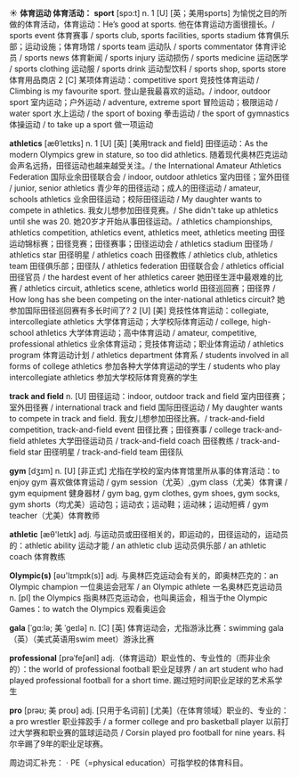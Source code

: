 ☀ <span class="category">**体育运动 体育活动：**</span>
<span class="vocabulary">**sport**</span> [spɔ:t] 
<span class="definition">n. 1 [U] [英；美用sports] 为愉悦之目的所做的体育活动，体育运动：</span>He’s good at sports. 他在体育运动方面很擅长。/ sports event 体育赛事 / sports club, sports facilities, sports stadium 体育俱乐部；运动设施；体育场馆 / sports team 运动队 / sports commentator 体育评论员 / sports news 体育新闻 / sports injury 运动损伤 / sports medicine 运动医学 / sports clothing 运动服 / sports drink 运动型饮料 / sports shop, sports store 体育用品商店 <span class="definition">2 [C] 某项体育运动：</span>competitive sport 竞技性体育运动 / Climbing is my favourite sport. 登山是我最喜欢的运动。/ indoor, outdoor sport 室内运动；户外运动 / adventure, extreme sport 冒险运动；极限运动 / water sport 水上运动 / the sport of boxing 拳击运动 / the sport of gymnastics 体操运动 / to take up a sport 做一项运动
           
<span class="vocabulary">**athletics**</span> [æθˈletɪks]
<span class="definition">n. 1 [U] [英] [美用track and field] 田径运动：</span>As the modern Olympics grew in stature, so too did athletics. 随着现代奥林匹克运动会声名远扬，田径运动也越来越受关注。/ the International Amateur Athletics Federation 国际业余田径联合会 / indoor, outdoor athletics 室内田径；室外田径 / junior, senior athletics 青少年的田径运动；成人的田径运动 / amateur, schools athletics 业余田径运动；校际田径运动 / My daughter wants to compete in athletics. 我女儿想参加田径竞赛。/ She didn't take up athletics until she was 20. 她20岁才开始从事田径运动。/ athletics championships, athletics competition, athletics event, athletics meet, athletics meeting 田径运动锦标赛；田径竞赛；田径赛事；田径运动会 / athletics stadium 田径场 / athletics star 田径明星 / athletics coach 田径教练 / athletics club, athletics team 田径俱乐部；田径队 / athletics federation 田径联合会 / athletics official 田径官员 / the hardest event of her athletics career 她田径生涯中最艰难的比赛 / athletics circuit, athletics scene, athletics world 田径巡回赛；田径界 / How long has she been competing on the inter-national athletics circuit? 她参加国际田径巡回赛有多长时间了? <span class="definition">2 [U] [美] 竞技性体育运动：</span>collegiate, intercollegiate athletics 大学体育运动；大学校际体育运动 / college, high-school athletics 大学体育运动；高中体育运动 / amateur, competitive, professional athletics 业余体育运动；竞技体育运动；职业体育运动 / athletics program 体育运动计划 / athletics department 体育系 / students involved in all forms of college athletics 参加各种大学体育运动的学生 / students who play intercollegiate athletics 参加大学校际体育竞赛的学生
           
<span class="vocabulary">**track and field**</span>
<span class="definition">n. [U] 田径运动：</span>indoor, outdoor track and field 室内田径赛；室外田径赛 / international track and field 国际田径运动 / My daughter wants to compete in track and field. 我女儿想参加田径比赛。/ track-and-field competition, track-and-field event 田径比赛；田径赛事 / college track-and-field athletes 大学田径运动员 / track-and-field coach 田径教练 / track-and-field star 田径明星 / track-and-field team 田径队

<span class="vocabulary">**gym**</span> [dӡɪm] 
<span class="definition">n. [U] [非正式] 尤指在学校的室内体育馆里所从事的体育活动：</span>to enjoy gym 喜欢做体育运动 / gym session（尤英）,gym class（尤美）体育课 / gym equipment 健身器材 / gym bag, gym clothes, gym shoes, gym socks, gym shorts（均尤美）运动包；运动衣；运动鞋；运动袜；运动短裤 / gym teacher（尤美）体育教师

<span class="vocabulary">**athletic**</span> [æθ'letɪk] 
<span class="definition">adj. 与运动员或田径相关的，即运动的，田径运动的，运动员的：</span>athletic ability 运动才能 / an athletic club 运动员俱乐部 / an athletic coach 体育教练

<span class="vocabulary">**Olympic(s)**</span> [əʊ'lɪmpɪk(s)] 
<span class="definition">adj. 与奥林匹克运动会有关的，即奥林匹克的：</span>an Olympic champion 一位奥运会冠军 / an Olympic athlete 一名奥林匹克运动员 <span class="definition">n. [pl] the Olympics 指奥林匹克运动会，也叫奥运会，相当于the Olympic Games：</span>to watch the Olympics 观看奥运会 
           
<span class="vocabulary">**gala**</span> [ˈgɑ:lə; 美 ˈgeɪlə]
<span class="definition">n. [C] [英] 体育运动会，尤指游泳比赛：</span>swimming gala（英）（美式英语用swim meet）游泳比赛
           
<span class="vocabulary">**professional**</span> [prəˈfeʃənl]
<span class="definition">adj.（体育运动）职业性的、专业性的（而非业余的）：</span>the world of professional football 职业足球界 / an art student who had played professional football for a short time. 踢过短时间职业足球的艺术系学生

<span class="vocabulary">**pro**</span> [prəʊ; 美 proʊ]
<span class="definition">adj. [只用于名词前] [尤美]（在体育领域）职业的、专业的：</span>a pro wrestler 职业摔跤手 / a former college and pro basketball player 以前打过大学赛和职业赛的篮球运动员 / Corsin played pro football for nine years. 科尔辛踢了9年的职业足球赛。

周边词汇补充：
· PE（=physical education）可指学校的体育科目。
